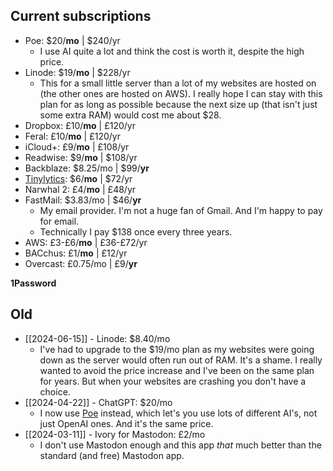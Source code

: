 ## Current subscriptions

- Poe: $20/**mo** | $240/yr
	- I use AI quite a lot and think the cost is worth it, despite the high price.
- Linode: $19/**mo** | $228/yr
	- This for a small little server than a lot of my websites are hosted on (the other ones are hosted on AWS). I really hope I can stay with this plan for as long as possible because the next size up (that isn't just some extra RAM) would cost me about $28.
- Dropbox: £10/**mo** | £120/yr
- Feral: £10/**mo** | £120/yr
- iCloud+: £9/**mo** | £108/yr
- Readwise: $9/**mo** | $108/yr
- Backblaze: $8.25/mo | $99/**yr**
- [Tinylytics](https://tinylytics.app/): $6/**mo** | $72/yr
- Narwhal 2: £4/**mo** | £48/yr
- FastMail: $3.83/mo | $46/**yr**
	- My email provider. I'm not a huge fan of Gmail. And I'm happy to pay for email.
	- Technically I pay $138 once every three years.
- AWS: £3-£6/**mo** | £36-£72/yr
- BACchus: £1/**mo** | £12/yr
- Overcast: £0.75/mo | £9/**yr**

**1Password**

## Old

- [[2024-06-15]] - Linode: $8.40/mo
	- I've had to upgrade to the $19/mo plan as my websites were going down as the server would often run out of RAM. It's a shame. I really wanted to avoid the price increase and I've been on the same plan for years. But when your websites are crashing you don't have a choice.
- [[2024-04-22]] - ChatGPT: $20/mo
	- I now use [Poe](https://poe.com/) instead, which let's you use lots of different AI's, not just OpenAI ones. And it's the same price.
- [[2024-03-11]] - Ivory for Mastodon: £2/mo
	- I don't use Mastodon enough and this app *that* much better than the standard (and free) Mastodon app.